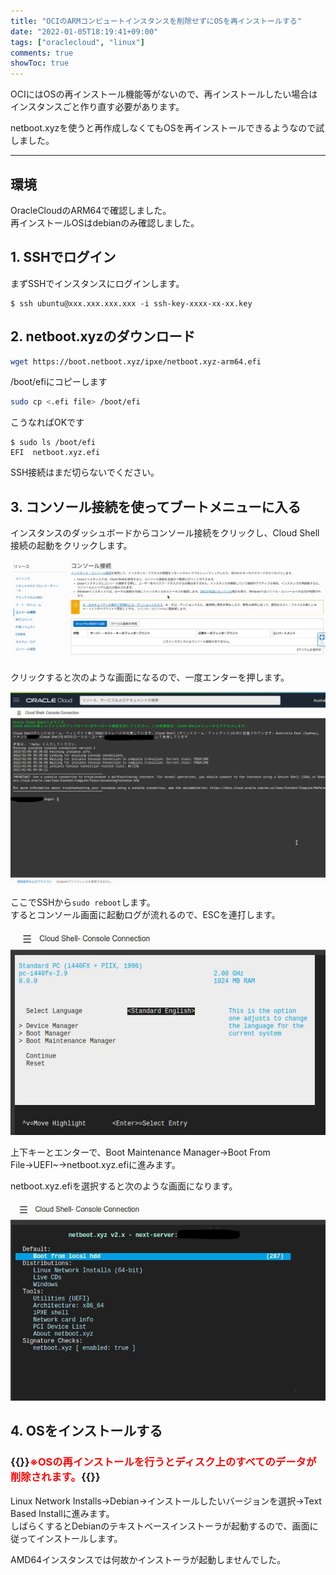 ```yaml
---
title: "OCIのARMコンピュートインスタンスを削除せずにOSを再インストールする"
date: "2022-01-05T18:19:41+09:00"
tags: ["oraclecloud", "linux"]
comments: true
showToc: true
---
```

OCIにはOSの再インストール機能等がないので、再インストールしたい場合はインスタンスごと作り直す必要があります。

netboot.xyzを使うと再作成しなくてもOSを再インストールできるようなので試しました。

***

## 環境

OracleCloudのARM64で確認しました。  
再インストールOSはdebianのみ確認しました。

## 1. SSHでログイン

まずSSHでインスタンスにログインします。

```
$ ssh ubuntu@xxx.xxx.xxx.xxx -i ssh-key-xxxx-xx-xx.key
```

## 2. netboot.xyzのダウンロード

```bash
wget https://boot.netboot.xyz/ipxe/netboot.xyz-arm64.efi
```

/boot/efiにコピーします

```bash
sudo cp <.efi file> /boot/efi
```

こうなればOKです

```
$ sudo ls /boot/efi
EFI  netboot.xyz.efi
```

SSH接続はまだ切らないでください。

## 3. コンソール接続を使ってブートメニューに入る

インスタンスのダッシュボードからコンソール接続をクリックし、Cloud Shell接続の起動をクリックします。

![console](oci-console.jpg)

クリックすると次のような画面になるので、一度エンターを押します。

![console2](oci-console2.jpg)

ここでSSHから`sudo reboot`します。  
するとコンソール画面に起動ログが流れるので、ESCを連打します。

![ocibootmenu](oci-bootmenu.jpg)

上下キーとエンターで、Boot Maintenance Manager→Boot From File→UEFI~→netboot.xyz.efiに進みます。

netboot.xyz.efiを選択すると次のような画面になります。

![netboot](oci-netboot.jpg)

## 4. OSをインストールする

### {{<rawhtml>}}<span style="color: red; ">※OSの再インストールを行うとディスク上のすべてのデータが削除されます。</span>{{</rawhtml>}}

Linux Network Installs→Debian→インストールしたいバージョンを選択→Text Based Installに進みます。  
しばらくするとDebianのテキストベースインストーラが起動するので、画面に従ってインストールします。

AMD64インスタンスでは何故かインストーラが起動しませんでした。